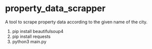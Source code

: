 # property_data_scrapper
A tool to scrape property data according to the given name of the city.
1. pip install beautifulsoup4
2. pip install requests
3. python3 main.py

